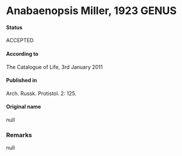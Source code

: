 Anabaenopsis Miller, 1923 GENUS
=======

#### Status
ACCEPTED

#### According to
The Catalogue of Life, 3rd January 2011

#### Published in
Arch. Russk. Protistol. 2: 125.

#### Original name
null

### Remarks
null